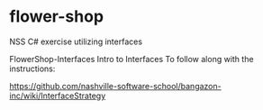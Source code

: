 # flower-shop
NSS C# exercise utilizing interfaces


FlowerShop-Interfaces
Intro to Interfaces
To follow along with the instructions:

https://github.com/nashville-software-school/bangazon-inc/wiki/InterfaceStrategy
